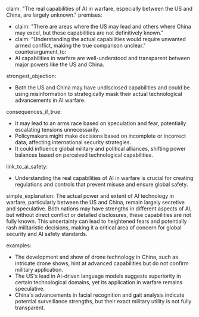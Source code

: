 claim: "The real capabilities of AI in warfare, especially between the US and China, are largely unknown."
premises:
  - claim: "There are areas where the US may lead and others where China may excel, but these capabilities are not definitively known."
  - claim: "Understanding the actual capabilities would require unwanted armed conflict, making the true comparison unclear."
counterargument_to:
  - AI capabilities in warfare are well-understood and transparent between major powers like the US and China.

strongest_objection:
  - Both the US and China may have undisclosed capabilities and could be using misinformation to strategically mask their actual technological advancements in AI warfare.

consequences_if_true:
  - It may lead to an arms race based on speculation and fear, potentially escalating tensions unnecessarily.
  - Policymakers might make decisions based on incomplete or incorrect data, affecting international security strategies.
  - It could influence global military and political alliances, shifting power balances based on perceived technological capabilities.

link_to_ai_safety:
  - Understanding the real capabilities of AI in warfare is crucial for creating regulations and controls that prevent misuse and ensure global safety.

simple_explanation:
  The actual power and extent of AI technology in warfare, particularly between the US and China, remain largely secretive and speculative. Both nations may have strengths in different aspects of AI, but without direct conflict or detailed disclosures, these capabilities are not fully known. This uncertainty can lead to heightened fears and potentially rash militaristic decisions, making it a critical area of concern for global security and AI safety standards.

examples:
  - The development and show of drone technology in China, such as intricate drone shows, hint at advanced capabilities but do not confirm military application.
  - The US's lead in AI-driven language models suggests superiority in certain technological domains, yet its application in warfare remains speculative.
  - China's advancements in facial recognition and gait analysis indicate potential surveillance strengths, but their exact military utility is not fully transparent.